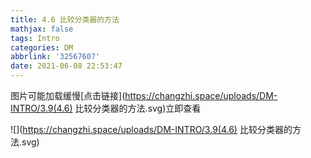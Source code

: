 ```yaml
---
title: 4.6 比较分类器的方法
mathjax: false
tags: Intro
categories: DM
abbrlink: '32567607'
date: 2021-06-08 22:53:47
---
```


<!--more -->

图片可能加载缓慢[点击链接](https://changzhi.space/uploads/DM-INTRO/3.9(4.6) 比较分类器的方法.svg)立即查看

![](https://changzhi.space/uploads/DM-INTRO/3.9(4.6) 比较分类器的方法.svg)


